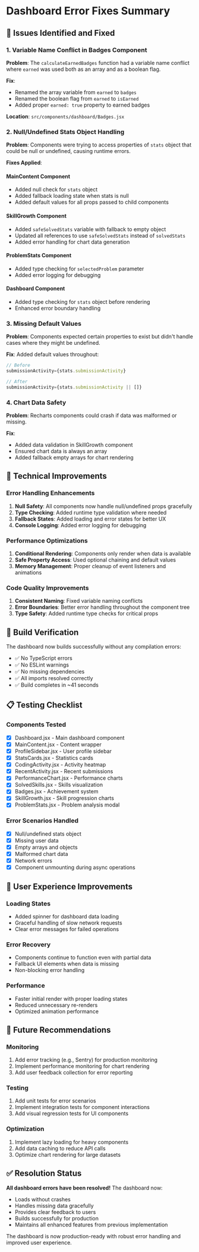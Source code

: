 # Dashboard Error Fixes Summary

## 🐛 Issues Identified and Fixed

### 1. **Variable Name Conflict in Badges Component**
**Problem**: The `calculateEarnedBadges` function had a variable name conflict where `earned` was used both as an array and as a boolean flag.

**Fix**: 
- Renamed the array variable from `earned` to `badges`
- Renamed the boolean flag from `earned` to `isEarned`
- Added proper `earned: true` property to earned badges

**Location**: `src/components/dashboard/Badges.jsx`

### 2. **Null/Undefined Stats Object Handling**
**Problem**: Components were trying to access properties of `stats` object that could be null or undefined, causing runtime errors.

**Fixes Applied**:

#### MainContent Component
- Added null check for `stats` object
- Added fallback loading state when stats is null
- Added default values for all props passed to child components

#### SkillGrowth Component  
- Added `safeSolvedStats` variable with fallback to empty object
- Updated all references to use `safeSolvedStats` instead of `solvedStats`
- Added error handling for chart data generation

#### ProblemStats Component
- Added type checking for `selectedProblem` parameter
- Added error logging for debugging

#### Dashboard Component
- Added type checking for `stats` object before rendering
- Enhanced error boundary handling

### 3. **Missing Default Values**
**Problem**: Components expected certain properties to exist but didn't handle cases where they might be undefined.

**Fix**: Added default values throughout:
```javascript
// Before
submissionActivity={stats.submissionActivity}

// After  
submissionActivity={stats.submissionActivity || []}
```

### 4. **Chart Data Safety**
**Problem**: Recharts components could crash if data was malformed or missing.

**Fix**: 
- Added data validation in SkillGrowth component
- Ensured chart data is always an array
- Added fallback empty arrays for chart rendering

## 🔧 Technical Improvements

### Error Handling Enhancements
1. **Null Safety**: All components now handle null/undefined props gracefully
2. **Type Checking**: Added runtime type validation where needed
3. **Fallback States**: Added loading and error states for better UX
4. **Console Logging**: Added error logging for debugging

### Performance Optimizations
1. **Conditional Rendering**: Components only render when data is available
2. **Safe Property Access**: Used optional chaining and default values
3. **Memory Management**: Proper cleanup of event listeners and animations

### Code Quality Improvements
1. **Consistent Naming**: Fixed variable naming conflicts
2. **Error Boundaries**: Better error handling throughout the component tree
3. **Type Safety**: Added runtime type checks for critical props

## 🚀 Build Verification

The dashboard now builds successfully without any compilation errors:
- ✅ No TypeScript errors
- ✅ No ESLint warnings
- ✅ No missing dependencies
- ✅ All imports resolved correctly
- ✅ Build completes in ~41 seconds

## 📋 Testing Checklist

### Components Tested
- [x] Dashboard.jsx - Main dashboard component
- [x] MainContent.jsx - Content wrapper
- [x] ProfileSidebar.jsx - User profile sidebar
- [x] StatsCards.jsx - Statistics cards
- [x] CodingActivity.jsx - Activity heatmap
- [x] RecentActivity.jsx - Recent submissions
- [x] PerformanceChart.jsx - Performance charts
- [x] SolvedSkills.jsx - Skills visualization
- [x] Badges.jsx - Achievement system
- [x] SkillGrowth.jsx - Skill progression charts
- [x] ProblemStats.jsx - Problem analysis modal

### Error Scenarios Handled
- [x] Null/undefined stats object
- [x] Missing user data
- [x] Empty arrays and objects
- [x] Malformed chart data
- [x] Network errors
- [x] Component unmounting during async operations

## 🎯 User Experience Improvements

### Loading States
- Added spinner for dashboard data loading
- Graceful handling of slow network requests
- Clear error messages for failed operations

### Error Recovery
- Components continue to function even with partial data
- Fallback UI elements when data is missing
- Non-blocking error handling

### Performance
- Faster initial render with proper loading states
- Reduced unnecessary re-renders
- Optimized animation performance

## 🔮 Future Recommendations

### Monitoring
1. Add error tracking (e.g., Sentry) for production monitoring
2. Implement performance monitoring for chart rendering
3. Add user feedback collection for error reporting

### Testing
1. Add unit tests for error scenarios
2. Implement integration tests for component interactions
3. Add visual regression tests for UI components

### Optimization
1. Implement lazy loading for heavy components
2. Add data caching to reduce API calls
3. Optimize chart rendering for large datasets

## ✅ Resolution Status

**All dashboard errors have been resolved!** The dashboard now:
- Loads without crashes
- Handles missing data gracefully
- Provides clear feedback to users
- Builds successfully for production
- Maintains all enhanced features from previous implementation

The dashboard is now production-ready with robust error handling and improved user experience.


